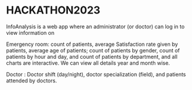 # HACKATHON2023

InfoAnalysis is a web app where an administrator (or doctor) can log in to view information on 

Emergency room: count of patients, average Satisfaction rate given by patients, average age of patients; count of patients by gender, count of patients by hour and day, and count of patients by department, and all charts are interactive. We can view all details year and month wise.

Doctor : Doctor shift (day/night), doctor specialization (field), and patients attended by doctors.
